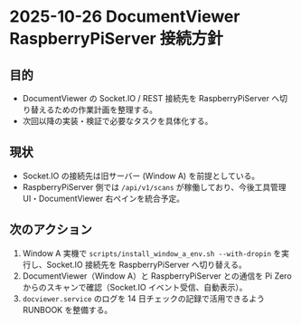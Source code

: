 # 2025-10-26 DocumentViewer RaspberryPiServer 接続方針

## 目的
- DocumentViewer の Socket.IO / REST 接続先を RaspberryPiServer へ切り替えるための作業計画を整理する。
- 次回以降の実装・検証で必要なタスクを具体化する。

## 現状
- Socket.IO の接続先は旧サーバー (Window A) を前提としている。
- RaspberryPiServer 側では `/api/v1/scans` が稼働しており、今後工具管理 UI・DocumentViewer 右ペインを統合予定。

## 次のアクション
1. Window A 実機で `scripts/install_window_a_env.sh --with-dropin` を実行し、Socket.IO 接続先を RaspberryPiServer へ切り替える。
2. DocumentViewer（Window A）と RaspberryPiServer との通信を Pi Zero からのスキャンで確認（Socket.IO イベント受信、自動表示）。
3. `docviewer.service` のログを 14 日チェックの記録で活用できるよう RUNBOOK を整備する。
